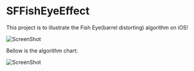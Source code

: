 SFFishEyeEffect
===============

This project is to illustrate the Fish Eye(barrel distorting) algorithm on iOS!

![ScreenShot](http://ww3.sinaimg.cn/mw690/5d84b24ajw1e66jgvm2cfj20hs0vkwif.jpg)

Bellow is the algorithm chart:

![ScreenShot](https://github.com/JagieChen/SFFishEyeEffect/blob/master/algorithm_chart.jpg)

